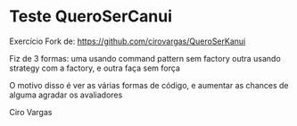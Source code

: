 Teste QueroSerCanui
=============

Exercício Fork de: https://github.com/cirovargas/QueroSerKanui

Fiz de 3 formas: uma usando command pattern sem factory outra usando strategy com a factory, e outra faça sem força

O motivo disso é ver as várias formas de código, e aumentar as chances de alguma agradar os avaliadores

Ciro Vargas
